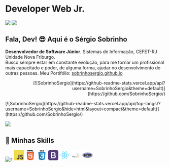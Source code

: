 # Developer Web Jr.

<p> 
  <a href="mailto:sobrinhosergio00@gmail.com" alt="Gmail">
  <img src="https://img.shields.io/badge/-Gmail-FF0000?style=flat-square&labelColor=FF0000&logo=gmail&logoColor=white&link=mailto:sobrinhosergio00@gmail.com" /></a>

  <a href="https://linkedin.com/in/sobrinhosergio" alt="Linkedin">
  <img src="https://img.shields.io/badge/-Linkedin-0e76a8?style=flat-square&logo=Linkedin&logoColor=white&http://https://linkedin.com/in/sobrinhosergio" /></a>
</p>

## Fala, Dev! :sunglasses: Aqui é o Sérgio Sobrinho 

<p> <strong>Desenvolvedor de Software Júnior</strong>. Sistemas de Informação, CEFET-RJ Unidade Nova Friburgo. <br/>Busco sempre estar em constante evolução, para me tornar um profissional mais capacitado e poder, de alguma forma, ajudar no desenvolvimento de outras pessoas. Meu Portifólio: <a href="https://sobrinhosergio.github.io">sobrinhosergio.github.io</a></p> 

<p align='right'>
[![SobrinhoSergio](https://github-readme-stats.vercel.app/api?username=SobrinhoSergio&theme=default)](https://github.com/SobrinhoSergio/)
</p>

<p  align='left'>
[![SobrinhoSergio](https://github-readme-stats.vercel.app/api/top-langs/?username=SobrinhoSergio&hide=html&layout=compact&theme=default)](https://github.com/SobrinhoSergio/)
</p>


<img src="https://img.shields.io/static/v1?label=Overview&message=SergioSobrinho&color=f8efd4&style=for-the-badge&logo=GitHub">

## 🚀 Minhas Skills

<code><img height="32" src="https://cdn.iconscout.com/icon/free/png-512/c-programming-569564.png" alt="c"/></code>
<code><img height="32" src="https://raw.githubusercontent.com/github/explore/80688e429a7d4ef2fca1e82350fe8e3517d3494d/topics/javascript/javascript.png" alt="Javascript"/></code>
<code><img height="32" src="https://raw.githubusercontent.com/github/explore/80688e429a7d4ef2fca1e82350fe8e3517d3494d/topics/html/html.png" alt="HTML5"/></code>
<code><img height="32" src="https://raw.githubusercontent.com/github/explore/80688e429a7d4ef2fca1e82350fe8e3517d3494d/topics/css/css.png" alt="CSS"/></code>
<code><img height="32" src="https://raw.githubusercontent.com/github/explore/80688e429a7d4ef2fca1e82350fe8e3517d3494d/topics/bootstrap/bootstrap.png" alt="Bootstrap"/></code>
<code><img height="32" src="https://raw.githubusercontent.com/github/explore/80688e429a7d4ef2fca1e82350fe8e3517d3494d/topics/react/react.png" alt="React"/></code>
<code><img height="32" src="https://raw.githubusercontent.com/github/explore/80688e429a7d4ef2fca1e82350fe8e3517d3494d/topics/mysql/mysql.png" alt="MySQL"/></code>
<code><img height="32" src="https://raw.githubusercontent.com/github/explore/80688e429a7d4ef2fca1e82350fe8e3517d3494d/topics/php/php.png" alt="PHP"/></code>
